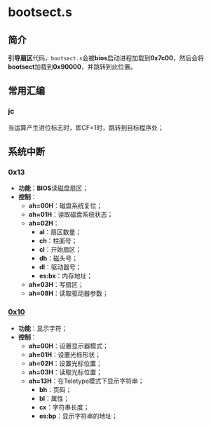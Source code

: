 # bootsect.s

## 简介

**引导扇区**代码，`bootsect.s`会被**bios**启动进程加载到**0x7c00**，然后会将**bootsect**加载到**0x90000**，并跳转到此位置。

## 常用汇编

### jc

当运算产生进位标志时，即CF=1时，跳转到目标程序处；



## 系统中断

### 0x13

* **功能**：**BIOS**读磁盘扇区；
* **控制**：
    * **ah=00H**：磁盘系统复位；
    * **ah=01H**：读取磁盘系统状态；
    * **ah=02H**：
        * **al**：扇区数量；
        * **ch**：柱面号；
        * **cl**：开始扇区；
        * **dh**：磁头号；
        * **dl**：驱动器号；
        * **es:bx**：内存地址；
    * **ah=03H**：写扇区；
    * **ah=08H**：读取驱动器参数；

### [0x10](https://blog.csdn.net/hua19880705/article/details/8125706)

* **功能**：显示字符；
* **控制**：
    * **ah=00H**：设置显示器模式；
    * **ah=01H**：设置光标形状；
    * **ah=02H**：设置光标位置；
    * **ah=03H**：读取光标位置；
    * **ah=13H**：在Teletype模式下显示字符串；
        * **bh**：页码；
        * **bl**：属性；
        * **cx**：字符串长度；
        * **es:bp**：显示字符串的地址；

